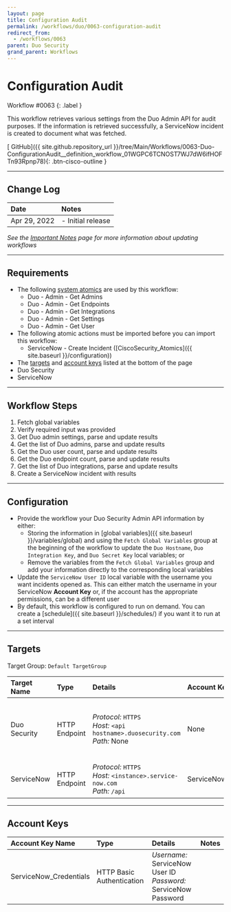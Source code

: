 ```yaml
---
layout: page
title: Configuration Audit
permalink: /workflows/duo/0063-configuration-audit
redirect_from:
  - /workflows/0063
parent: Duo Security
grand_parent: Workflows
---
```


# Configuration Audit
<div markdown="1">
Workflow #0063
{: .label }
</div>

This workflow retrieves various settings from the Duo Admin API for audit purposes. If the information is retrieved successfully, a ServiceNow incident is created to document what was fetched.

[<i class="fab fa-github mr-1"></i> GitHub]({{ site.github.repository_url }}/tree/Main/Workflows/0063-Duo-ConfigurationAudit__definition_workflow_01WGPC6TCNOST7WJ7dW6ifHOFTn93Rpnp78){: .btn-cisco-outline }

---

## Change Log

| Date | Notes |
|:-----|:------|
| Apr 29, 2022 | - Initial release |

_See the [Important Notes](/sxo-05-security-workflows/notes) page for more information about updating workflows_

---

## Requirements
* The following [system atomics](/sxo-05-security-workflows/atomics/system) are used by this workflow:
	* Duo - Admin - Get Admins
	* Duo - Admin - Get Endpoints
	* Duo - Admin - Get Integrations
	* Duo - Admin - Get Settings
	* Duo - Admin - Get User
* The following atomic actions must be imported before you can import this workflow:
	* ServiceNow - Create Incident ([CiscoSecurity_Atomics]({{ site.baseurl }}/configuration))
* The [targets](#targets) and [account keys](#account-keys) listed at the bottom of the page
* Duo Security
* ServiceNow

---

## Workflow Steps
1. Fetch global variables
1. Verify required input was provided
1. Get Duo admin settings, parse and update results
1. Get the list of Duo admins, parse and update results
1. Get the Duo user count, parse and update results
1. Get the Duo endpoint count, parse and update results
1. Get the list of Duo integrations, parse and update results
1. Create a ServiceNow incident with results

---

## Configuration
* Provide the workflow your Duo Security Admin API information by either:
	* Storing the information in [global variables]({{ site.baseurl }}/variables/global) and using the `Fetch Global Variables` group at the beginning of the workflow to update the `Duo Hostname`, `Duo Integration Key`, and `Duo Secret Key` local variables; or
	* Remove the variables from the `Fetch Global Variables` group and add your information directly to the corresponding local variables
* Update the `ServiceNow User ID` local variable with the username you want incidents opened as. This can either match the username in your ServiceNow **Account Key** or, if the account has the appropriate permissions, can be a different user
* By default, this workflow is configured to run on demand. You can create a [schedule]({{ site.baseurl }}/schedules/) if you want it to run at a set interval

---

## Targets
Target Group: `Default TargetGroup`

| Target Name | Type | Details | Account Keys | Notes |
|:------------|:-----|:--------|:-------------|:------|
| Duo Security | HTTP Endpoint | _Protocol:_ `HTTPS`<br />_Host:_ `<api hostname>.duosecurity.com`<br />_Path:_ None | None | Be sure to use the API Hostname from your Duo integration |
| ServiceNow | HTTP Endpoint | _Protocol:_ `HTTPS`<br />_Host:_ `<instance>.service-now.com`<br />_Path:_ `/api` | ServiceNow_Credentials | Be sure to use your instance URL |

---

## Account Keys

| Account Key Name | Type | Details | Notes |
|:-----------------|:-----|:--------|:------|
| ServiceNow_Credentials | HTTP Basic Authentication | _Username:_ ServiceNow User ID<br />_Password:_ ServiceNow Password | |
